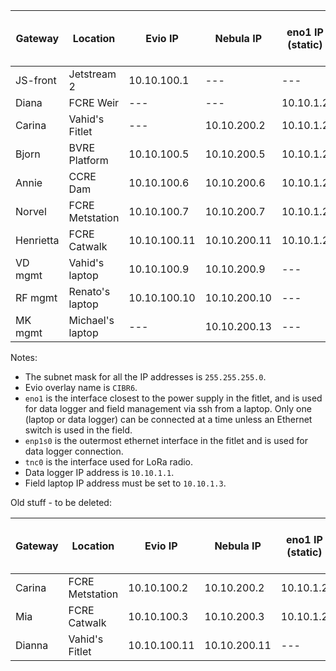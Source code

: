 Gateway   | Location            | Evio IP      | Nebula IP    | eno1 IP (static) | enp1s0 (edge of device) | tnc0 IP     | Reverse SSH Port 
---       | ---                 | ---          | ---          | ---              | ---                     | ---         | ---
JS-front  | Jetstream 2         | 10.10.100.1  | ---          | ---              | ---                     | ---         | ---
Diana     | FCRE Weir           | ---          | ---          | 10.10.1.2        | dhcp                    | 10.10.101.2 | ---
Carina    | Vahid's Fitlet      | ---          | 10.10.200.2  | 10.10.1.2        | dhcp                    | ---         | ---
Bjorn     | BVRE Platform       | 10.10.100.5  | 10.10.200.5  | 10.10.1.2        | dhcp                    | ---         | 60005
Annie     | CCRE Dam            | 10.10.100.6  | 10.10.200.6  | 10.10.1.2        | dhcp                    | ---         | 60006
Norvel    | FCRE Metstation     | 10.10.100.7  | 10.10.200.7  | 10.10.1.2        | dhcp                    | 10.10.101.1 | 60007
Henrietta | FCRE Catwalk        | 10.10.100.11 | 10.10.200.11 | 10.10.1.2        | dhcp                    | 10.10.101.3 | 60008
VD mgmt   | Vahid's laptop      | 10.10.100.9  | 10.10.200.9  | ---              | ---                     | ---         | ---
RF mgmt   | Renato's laptop     | 10.10.100.10 | 10.10.200.10 | ---              | ---                     | ---         | ---
MK mgmt   | Michael's laptop    | ---          | 10.10.200.13 | ---              | ---                     | ---         | ---


Notes:
* The subnet mask for all the IP addresses is `255.255.255.0`.
* Evio overlay name is `CIBR6`.
* `eno1` is the interface closest to the power supply in the fitlet, and is used for data logger and field management via ssh from a laptop. Only one (laptop or data logger) can be connected at a time unless an Ethernet switch is used in the field.
* `enp1s0` is the outermost ethernet interface in the fitlet and is used for data logger connection.
* `tnc0` is the interface used for LoRa radio.
* Data logger IP address is `10.10.1.1`.
* Field laptop IP address must be set to `10.10.1.3`.

Old stuff - to be deleted:

Gateway   | Location            | Evio IP      | Nebula IP    | eno1 IP (static) | enp1s0 (edge of device) | tnc0 IP     | Reverse SSH Port 
---       | ---                 | ---          | ---          | ---              | ---                     | ---         | ---
Carina    | FCRE Metstation     | 10.10.100.2  | 10.10.200.2  | 10.10.1.2        | dhcp                    | ---         | 60002
Mia       | FCRE Catwalk        | 10.10.100.3  | 10.10.200.3  | 10.10.1.2        | dhcp                    | ---         | 60003
Dianna    | Vahid's Fitlet      | 10.10.100.11 | 10.10.200.11 | ---              | ---                     | ---         | 60011
